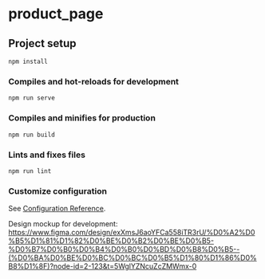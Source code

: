 # product_page

## Project setup
```
npm install
```

### Compiles and hot-reloads for development
```
npm run serve
```

### Compiles and minifies for production
```
npm run build
```

### Lints and fixes files
```
npm run lint
```

### Customize configuration
See [Configuration Reference](https://cli.vuejs.org/config/).

Design mockup for development: https://www.figma.com/design/exXmsJ6aoYFCa558iTR3rU/%D0%A2%D0%B5%D1%81%D1%82%D0%BE%D0%B2%D0%BE%D0%B5-%D0%B7%D0%B0%D0%B4%D0%B0%D0%BD%D0%B8%D0%B5--(%D0%BA%D0%BE%D0%BC%D0%BC%D0%B5%D1%80%D1%86%D0%B8%D1%8F)?node-id=2-123&t=5WglYZNcuZcZMWmx-0
